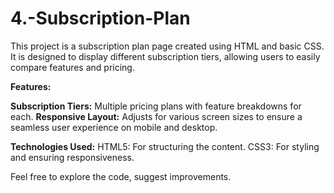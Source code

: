 # 4.-Subscription-Plan

This project is a subscription plan page created using HTML and basic CSS. It is designed to display different subscription tiers, allowing users to easily compare features and pricing.

**Features:**

**Subscription Tiers:** Multiple pricing plans with feature breakdowns for each.
**Responsive Layout:** Adjusts for various screen sizes to ensure a seamless user experience on mobile and desktop.

**Technologies Used:**
HTML5: For structuring the content.
CSS3: For styling and ensuring responsiveness.

Feel free to explore the code, suggest improvements.
